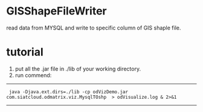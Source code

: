 GISShapeFileWriter
==================

read data from MYSQL and write to specific column of GIS shaple file.

tutorial
=========

1. put all the .jar file in ./lib of your working directory.
2. run commend:

-----

     java -Djava.ext.dirs=./lib -cp odVizDemo.jar com.siatcloud.odmatrix.viz.MysqlTOshp  > odVisualize.log & 2>&1

-----
